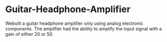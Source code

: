 # Guitar-Headphone-Amplifier
Webuilt a guitar headphone amplifier only using analog electronic components. The amplifier had the  ability to amplify the input signal with a gain of either 20 or 50.
